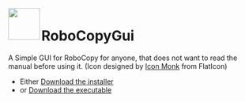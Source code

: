 <img src="https://github.com/qxsch/RoboCopyGui/blob/master/RoboCopy/Icons/copy.png" width="64" height="64" align="left">

# RoboCopyGui


A Simple GUI for RoboCopy for anyone, that does not want to read the manual before using it. (Icon designed by [Icon Monk](https://www.flaticon.com/authors/icon-monk) from FlatIcon)

 * Either [Download the installer](https://github.com/qxsch/RoboCopyGui/raw/master/Binary/QXSRoboCopyGui.msi)
 * or [Download the executable](https://github.com/qxsch/RoboCopyGui/raw/master/Binary/RoboCopy.exe)
